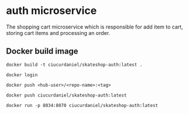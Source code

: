 # auth microservice

The shopping cart microservice which is responsible for add item to cart, storing cart items and processing an order.

## Docker build image

```
docker build -t ciucurdaniel/skateshop-auth:latest .

docker login

docker push <hub-user>/<repo-name>:<tag>

docker push ciucurdaniel/skateshop-auth:latest

docker run -p 8034:8070 ciucurdaniel/skateshop-auth:latest
```